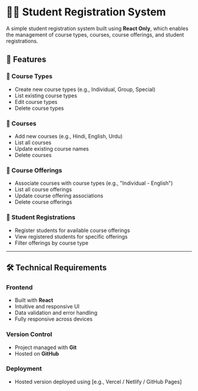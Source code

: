 # 🧑‍🎓 Student Registration System

A simple student registration system built using **React Only**, which enables the management of course types, courses, course offerings, and student registrations.

## 🚀 Features

### 🔹 Course Types
- Create new course types (e.g., Individual, Group, Special)
- List existing course types
- Edit course types
- Delete course types

### 🔹 Courses
- Add new courses (e.g., Hindi, English, Urdu)
- List all courses
- Update existing course names
- Delete courses

### 🔹 Course Offerings
- Associate courses with course types (e.g., "Individual - English")
- List all course offerings
- Update course offering associations
- Delete course offerings

### 🔹 Student Registrations
- Register students for available course offerings
- View registered students for specific offerings
- Filter offerings by course type

---

## 🛠 Technical Requirements

### Frontend
- Built with **React**
- Intuitive and responsive UI
- Data validation and error handling
- Fully responsive across devices

### Version Control
- Project managed with **Git**
- Hosted on **GitHub**

### Deployment
- Hosted version deployed using [e.g., Vercel / Netlify / GitHub Pages]
